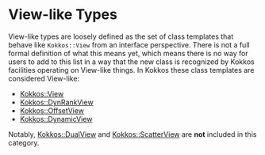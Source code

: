 View-like Types
===============

View-like types are loosely defined as the set of class templates that behave like `Kokkos::View` from an interface perspective. There is not a full formal definition of what this means yet, which means there is no way for users to add to this list in a way that the new class is recognized by Kokkos facilities operating on View-like things.  In Kokkos these class templates are considered View-like: 
  * [Kokkos::View](Kokkos%3A%3AView) 
  * [Kokkos::DynRankView](Kokkos%3A%3ADynRankView)
  * [Kokkos::OffsetView](Kokkos%3A%3AOffsetView)
  * [Kokkos::DynamicView](Kokkos%3A%3ADynamicView)

Notably, [Kokkos::DualView](Kokkos%3A%3ADualView) and [Kokkos::ScatterView](Kokkos%3A%3AScatterView) are **not** included in this category. 